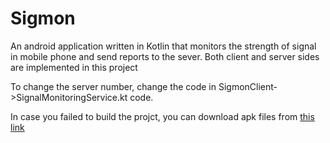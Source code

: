 # Sigmon
An android application written in Kotlin that monitors the strength of signal in mobile phone and send reports to the sever. Both client and server sides are implemented in this project

To change the server number, change the code in SigmonClient->SignalMonitoringService.kt code.

In case you failed to build the projct, you can download apk files from [this link](https://drive.google.com/drive/folders/17s9Jba1Cg-0ddyZyzyL8TdfTp_Ogc535?usp=sharing) 
